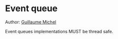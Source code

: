 # Event queue

Author: [Guillaume Michel](https://github.com/guillaumemichel)

Event queues implementations MUST be thread safe.